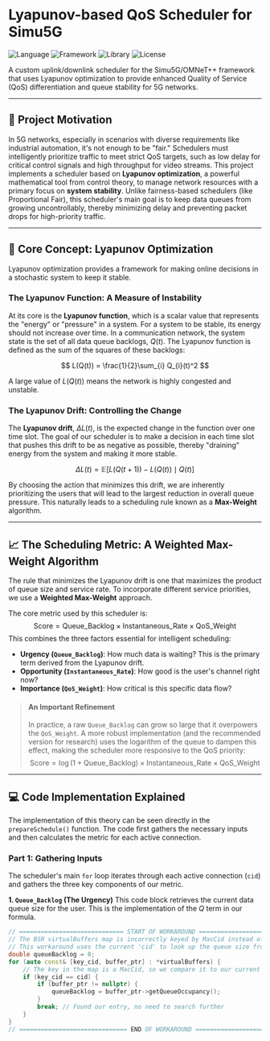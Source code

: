 # Lyapunov-based QoS Scheduler for Simu5G

![Language](https://img.shields.io/badge/C%2B%2B-17-blue.svg)
![Framework](https://img.shields.io/badge/OMNeT%2B%2B-6.0-green.svg)
![Library](https://img.shields.io/badge/Simu5G-1.2.2-orange.svg)
![License](https://img.shields.io/badge/License-MIT-yellow.svg)

A custom uplink/downlink scheduler for the Simu5G/OMNeT++ framework that uses Lyapunov optimization to provide enhanced Quality of Service (QoS) differentiation and queue stability for 5G networks.

---

## 📖 Project Motivation

In 5G networks, especially in scenarios with diverse requirements like industrial automation, it's not enough to be "fair." Schedulers must intelligently prioritize traffic to meet strict QoS targets, such as low delay for critical control signals and high throughput for video streams. This project implements a scheduler based on **Lyapunov optimization**, a powerful mathematical tool from control theory, to manage network resources with a primary focus on **system stability**. Unlike fairness-based schedulers (like Proportional Fair), this scheduler's main goal is to keep data queues from growing uncontrollably, thereby minimizing delay and preventing packet drops for high-priority traffic.

---

## 🧠 Core Concept: Lyapunov Optimization

Lyapunov optimization provides a framework for making online decisions in a stochastic system to keep it stable.

### The Lyapunov Function: A Measure of Instability

At its core is the **Lyapunov function**, which is a scalar value that represents the "energy" or "pressure" in a system. For a system to be stable, its energy should not increase over time. In a communication network, the system state is the set of all data queue backlogs, $Q(t)$. The Lyapunov function is defined as the sum of the squares of these backlogs:

$$ L(Q(t)) = \frac{1}{2}\sum_{i} Q_{i}(t)^2 $$

A large value of $L(Q(t))$ means the network is highly congested and unstable.

### The Lyapunov Drift: Controlling the Change

The **Lyapunov drift**, $\Delta L(t)$, is the expected change in the function over one time slot. The goal of our scheduler is to make a decision in each time slot that pushes this drift to be as negative as possible, thereby "draining" energy from the system and making it more stable.

$$ \Delta L(t) = \mathbb{E}[L(Q(t+1)) - L(Q(t)) \mid Q(t)] $$

By choosing the action that minimizes this drift, we are inherently prioritizing the users that will lead to the largest reduction in overall queue pressure. This naturally leads to a scheduling rule known as a **Max-Weight** algorithm.

---

## 📈 The Scheduling Metric: A Weighted Max-Weight Algorithm

The rule that minimizes the Lyapunov drift is one that maximizes the product of queue size and service rate. To incorporate different service priorities, we use a **Weighted Max-Weight** approach.

The core metric used by this scheduler is:
$$ \text{Score} = \text{Queue\_Backlog} \times \text{Instantaneous\_Rate} \times \text{QoS\_Weight} $$
This combines the three factors essential for intelligent scheduling:
* **Urgency (`Queue_Backlog`)**: How much data is waiting? This is the primary term derived from the Lyapunov drift.
* **Opportunity (`Instantaneous_Rate`)**: How good is the user's channel right now?
* **Importance (`QoS_Weight`)**: How critical is this specific data flow?

> #### An Important Refinement
> In practice, a raw `Queue_Backlog` can grow so large that it overpowers the `QoS_Weight`. A more robust implementation (and the recommended version for research) uses the logarithm of the queue to dampen this effect, making the scheduler more responsive to the QoS priority:
> $$ \text{Score} = \log(1 + \text{Queue\_Backlog}) \times \text{Instantaneous\_Rate} \times \text{QoS\_Weight} $$

---

## 💻 Code Implementation Explained

The implementation of this theory can be seen directly in the `prepareSchedule()` function. The code first gathers the necessary inputs and then calculates the metric for each active connection.

### Part 1: Gathering Inputs

The scheduler's main `for` loop iterates through each active connection (`cid`) and gathers the three key components of our metric.

**1. `Queue_Backlog` (The Urgency)**
This code block retrieves the current data queue size for the user. This is the implementation of the $Q$ term in our formula.
```cpp
// ============================= START OF WORKAROUND =============================
// The BSR virtualBuffers map is incorrectly keyed by MacCid instead of MacNodeId.
// This workaround uses the current 'cid' to look up the queue size from the broken map.
double queueBacklog = 0;
for (auto const& [key_cid, buffer_ptr] : *virtualBuffers) {
    // The key in the map is a MacCid, so we compare it to our current cid
    if (key_cid == cid) {
        if (buffer_ptr != nullptr) {
            queueBacklog = buffer_ptr->getQueueOccupancy();
        }
        break; // Found our entry, no need to search further
    }
}
// ============================== END OF WORKAROUND ==============================